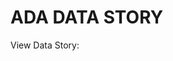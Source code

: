 # ADA DATA STORY

View Data Story: 

[Button Shield]: https://constig.github.io/beer-data-story/

[License]: LICENSE
[Shield]: Types/Shield.md
[KBD]: Types/KBD.md
[#]: #
